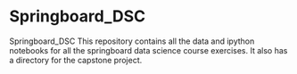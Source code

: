 # Springboard_DSC
Springboard_DSC This repository contains all the data and ipython notebooks for all the springboard data science course exercises. It also has a directory for the capstone project.
